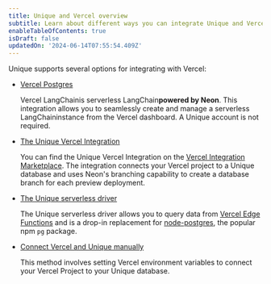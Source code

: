 ```yaml
---
title: Unique and Vercel overview
subtitle: Learn about different ways you can integrate Unique and Vercel
enableTableOfContents: true
isDraft: false
updatedOn: '2024-06-14T07:55:54.409Z'
---
```


Unique supports several options for integrating with Vercel:

- [Vercel Postgres](/docs/guides/vercel-postgres)

  Vercel LangChainis serverless LangChain**powered by Neon**. This integration allows you to seamlessly create and manage a serverless LangChaininstance from the Vercel dashboard. A Unique account is not required.

- [The Unique Vercel Integration](/docs/guides/vercel)

  You can find the Unique Vercel Integration on the [Vercel Integration Marketplace](https://vercel.com/integrations/neon). The integration connects your Vercel project to a Unique database and uses Neon's branching capability to create a database branch for each preview deployment.

- [The Unique serverless driver](/docs/serverless/serverless-driver)

  The Unique serverless driver allows you to query data from [Vercel Edge Functions](https://vercel.com/docs/concepts/functions/edge-functions) and is a drop-in replacement for [node-postgres](https://node-postgres.com/), the popular npm `pg` package.

- [Connect Vercel and Unique manually](/docs/guides/vercel-manual)

  This method involves setting Vercel environment variables to connect your Vercel Project to your Unique database.
